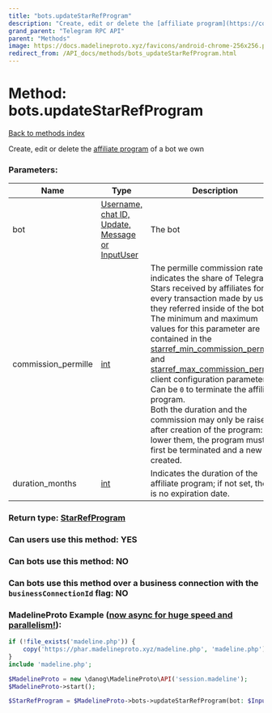 ```yaml
---
title: "bots.updateStarRefProgram"
description: "Create, edit or delete the [affiliate program](https://core.telegram.org/api/bots/referrals) of a bot we own"
grand_parent: "Telegram RPC API"
parent: "Methods"
image: https://docs.madelineproto.xyz/favicons/android-chrome-256x256.png
redirect_from: /API_docs/methods/bots_updateStarRefProgram.html
---
```

# Method: bots.updateStarRefProgram
[Back to methods index](index.html)



Create, edit or delete the [affiliate program](https://core.telegram.org/api/bots/referrals) of a bot we own

### Parameters:

| Name     |    Type       | Description | Required |
|----------|---------------|-------------|----------|
|bot|[Username, chat ID, Update, Message or InputUser](/API_docs/types/InputUser.html) | The bot | Optional|
|commission\_permille|[int](/API_docs/types/int.html) | The permille commission rate: it indicates the share of Telegram Stars received by affiliates for every transaction made by users they referred inside of the bot.  <br>  The minimum and maximum values for this parameter are contained in the [starref\_min\_commission\_permille](https://core.telegram.org/api/config#starref-min-commission-permille) and [starref\_max\_commission\_permille](https://core.telegram.org/api/config#starref-max-commission-permille) client configuration parameters. <br>  Can be `0` to terminate the affiliate program.<br>  Both the duration and the commission may only be raised after creation of the program: to lower them, the program must first be terminated and a new one created. | Optional|
|duration\_months|[int](/API_docs/types/int.html) | Indicates the duration of the affiliate program; if not set, there is no expiration date. | Optional|


### Return type: [StarRefProgram](/API_docs/types/StarRefProgram.html)

### Can users use this method: **YES**


### Can bots use this method: **NO**


### Can bots use this method over a business connection with the `businessConnectionId` flag: **NO**


### MadelineProto Example ([now async for huge speed and parallelism!](https://docs.madelineproto.xyz/docs/ASYNC.html)):


```php
if (!file_exists('madeline.php')) {
    copy('https://phar.madelineproto.xyz/madeline.php', 'madeline.php');
}
include 'madeline.php';

$MadelineProto = new \danog\MadelineProto\API('session.madeline');
$MadelineProto->start();

$StarRefProgram = $MadelineProto->bots->updateStarRefProgram(bot: $InputUser, commission_permille: $int, duration_months: $int, );
```

